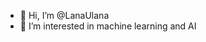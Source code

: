 - 👋 Hi, I’m @LanaUlana
- 👀 I’m interested in machine learning and AI
<!---
LanaUlana/LanaUlana is a ✨ special ✨ repository because its `README.md` (this file) appears on your GitHub profile.
You can click the Preview link to take a look at your changes.
--->
